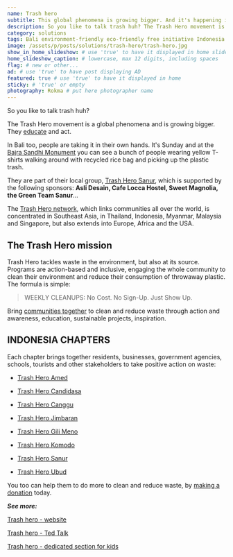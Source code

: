 ```yaml
---
name: Trash hero
subtitle: This global phenomena is growing bigger. And it's happening in Bali too.
description: So you like to talk trash huh? The Trash Hero movement is a global phenomena and is growing bigger. They educate and act. In Bali too, people are taking it in their own hands. It's Sunday and at the Bajra Sandhi Monument you can see a bunch of people wearing yellow T-shirts walking around with recycled rice bag and picking up the plastic trash.
category: solutions
tags: Bali environment-friendly eco-friendly free initiative Indonesia social-responsibility save-oceans
image: /assets/p/posts/solutions/trash-hero/trash-hero.jpg
show_in_home_slideshow: # use 'true' to have it displayed in home slideshow
home_slideshow_caption: # lowercase, max 12 digits, including spaces
flag: # new or other...
ad: # use 'true' to have post displaying AD
featured: true # use 'true' to have it displayed in home
sticky: # 'true' or empty
photography: Rokma # put here photographer name
---
```


So you like to talk trash huh?

The Trash Hero movement is a global phenomena and is growing bigger. They [educate](https://trashhero.org/edu/) and act.

In Bali too, people are taking it in their own hands. It's Sunday and at the [Bajra Sandhi Monument](https://goo.gl/maps/NB3moggeHCz) you can see a bunch of people wearing yellow T-shirts walking around with recycled rice bag and picking up the plastic trash.

They are part of their local group, [Trash Hero Sanur](http://chapter.trashhero.org/chapters/sanur), which is supported by the following sponsors: **Asli Desain, Cafe Locca Hostel, Sweet Magnolia, the Green Team Sanur**...



The [Trash Hero network](https://trashhero.org/our-network/), which links communities all over the world, is concentrated in Southeast Asia, in Thailand, Indonesia, Myanmar, Malaysia and Singapore, but also extends into Europe, Africa and the USA.


## The Trash Hero mission

Trash Hero tackles waste in the environment, but also at its source. Programs are action-based and inclusive, engaging the whole community to clean their environment and reduce their consumption of throwaway plastic. The formula is simple:

> WEEKLY CLEANUPS: No Cost. No Sign-Up. Just Show Up.

Bring [communities together](https://trashhero.org/our-mission/) to clean and reduce waste through action and awareness, education, sustainable projects, inspiration.


## INDONESIA CHAPTERS

Each chapter brings together residents, businesses, government agencies, schools, tourists and other stakeholders to take positive action on waste:

- [Trash Hero Amed](http://chapter.trashhero.org/chapters/amed/)

- [Trash Hero Candidasa](http://chapter.trashhero.org/chapters/candidasa)

- [Trash Hero Canggu](http://chapter.trashhero.org/chapters/canggu)

- [Trash Hero Jimbaran](http://chapter.trashhero.org/chapters/jimbaran)

- [Trash Hero Gili Meno](http://chapter.trashhero.org/chapters/gilimeno)

- [Trash Hero Komodo](http://chapter.trashhero.org/chapters/komodo)

- [Trash Hero Sanur](http://chapter.trashhero.org/chapters/sanur)

- [Trash Hero Ubud](http://chapter.trashhero.org/chapters/ubud)

You too can help them to do more to clean and reduce waste, by [making a donation](https://trashhero.org/donations/) today.


**_See more:_**

[Trash hero - website](https://trashhero.org/)

[Trash hero - Ted Talk](https://youtu.be/aQ0Ur753cKw)

[Trash hero - dedicated section for kids](https://trashhero.org/kids/)
